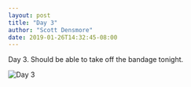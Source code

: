 ```yaml
---
layout: post
title: "Day 3"
author: "Scott Densmore"
date: 2019-01-26T14:32:45-08:00
---
```


Day 3. Should be able to take off the bandage tonight.

![Day 3](/assets/img/7273499571.jpg)

